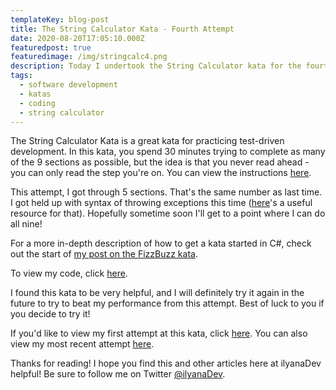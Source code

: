 ```yaml
---
templateKey: blog-post
title: The String Calculator Kata - Fourth Attempt
date: 2020-08-20T17:05:10.000Z
featuredpost: true
featuredimage: /img/stringcalc4.png
description: Today I undertook the String Calculator kata for the fourth time. I got through five of nine sections in the 30 minutes provided.
tags:
  - software development
  - katas
  - coding
  - string calculator
---
```


The String Calculator Kata is a great kata for practicing test-driven development. In this kata, you spend 30 minutes trying to complete as many of the 9 sections as possible, but the idea is that you never read ahead - you can only read the step you're on. You can view the instructions [here](https://github.com/ardalis/kata-catalog/blob/master/katas/String%20Calculator.md).

This attempt, I got through 5 sections. That's the same number as last time. I got held up with syntax of throwing exceptions this time ([here](https://docs.microsoft.com/en-us/dotnet/csharp/programming-guide/exceptions/creating-and-throwing-exceptions)'s a useful resource for that). Hopefully sometime soon I'll get to a point where I can do all nine!

For a more in-depth description of how to get a kata started in C#, check out the start of [my post on the FizzBuzz kata](https://ilyana.dev/blog/2020-06-22-fizzbuzz-kata-PPP/).

To view my code, click [here](https://github.com/ilyanaDev/KataPractice/blob/master/StringCalculator/2020-08-20).

I found this kata to be very helpful, and I will definitely try it again in the future to try to beat my performance from this attempt. Best of luck to you if you decide to try it!

If you'd like to view my first attempt at this kata, click [here](https://ilyana.dev/blog/2020-06-22-string-calculator-kata-firsttry/). You can also view my most recent attempt [here](https://github.com/ilyanaDev/KataPractice/tree/master/StringCalculator/2020-07-31).

Thanks for reading! I hope you find this and other articles here at ilyanaDev helpful! Be sure to follow me on Twitter [@ilyanaDev](https://twitter.com/ilyanaDev).

